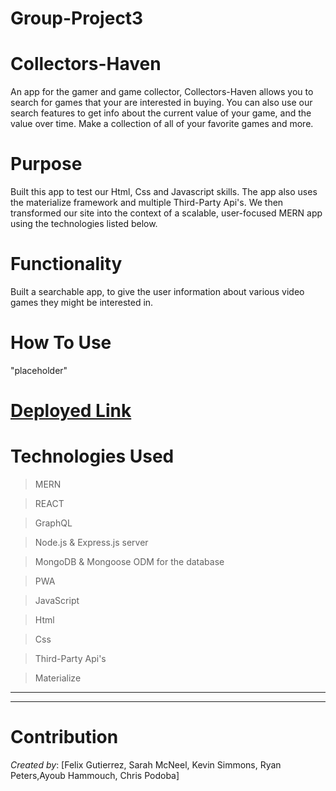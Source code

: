 # Group-Project3

# Collectors-Haven 

An app for the gamer and game collector, Collectors-Haven allows you to search for games that your are interested in buying. You can also use our search features to get info about the current value of your game, and the value over time. Make a collection of all of your favorite games and more.

# Purpose
Built this app to test our Html, Css and Javascript skills. The app also uses the materialize framework and multiple Third-Party Api's. We then transformed our site into the context of a scalable, user-focused MERN app using the technologies listed below.

# Functionality
Built a searchable app, to give the user information about various video games they might be interested in.

# How To Use
"placeholder"


# [Deployed Link]( ) 


# Technologies Used
>MERN

>REACT

>GraphQL

>Node.js & Express.js server

>MongoDB & Mongoose ODM for the database

>PWA 

>JavaScript

>Html

>Css

>Third-Party Api's

>Materialize


- - - 
- - - 

# Contribution

*Created by*: [Felix Gutierrez, Sarah McNeel, Kevin Simmons, Ryan Peters,Ayoub Hammouch, Chris Podoba]


